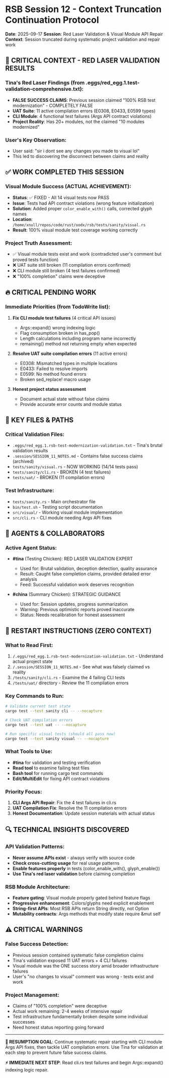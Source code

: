 # RSB Session 12 - Context Truncation Continuation Protocol
**Date**: 2025-09-17
**Session**: Red Laser Validation & Visual Module API Repair
**Context**: Session truncated during systematic project validation and repair work

## 🚨 CRITICAL CONTEXT - RED LASER VALIDATION RESULTS

### **Tina's Red Laser Findings** (from .eggs/red_egg.1.test-validation-comprehensive.txt):
- **FALSE SUCCESS CLAIMS**: Previous session claimed "100% RSB test modernization" - COMPLETELY FALSE
- **UAT Suite**: 11 active compilation errors (E0308, E0433, E0599 types)
- **CLI Module**: 4 functional test failures (Args API contract violations)
- **Project Reality**: Has 20+ modules, not the claimed "10 modules modernized"

### **User's Key Observation**:
- User said: "sir i dont see any changes you made to visual lol"
- This led to discovering the disconnect between claims and reality

## ✅ WORK COMPLETED THIS SESSION

### **Visual Module Success** (ACTUAL ACHIEVEMENT):
- **Status**: ✅ FIXED - All 14 visual tests now PASS
- **Issue**: Tests had API contract violations (wrong feature initialization)
- **Solution**: Added proper `color_enable_with()` calls, corrected glyph names
- **Location**: `/home/xnull/repos/code/rust/oodx/rsb/tests/sanity/visual.rs`
- **Result**: 100% visual module test coverage working correctly

### **Project Truth Assessment**:
- ✅ Visual module tests exist and work (contradicted user's comment but proved tests function)
- ❌ UAT suite still broken (11 compilation errors confirmed)
- ❌ CLI module still broken (4 test failures confirmed)
- ❌ "100% completion" claims were deceptive

## 🔥 CRITICAL PENDING WORK

### **Immediate Priorities** (from TodoWrite list):
1. **Fix CLI module test failures** (4 critical API issues)
   - Args::expand() wrong indexing logic
   - Flag consumption broken in has_pop()
   - Length calculations including program name incorrectly
   - remaining() method not returning empty when expected

2. **Resolve UAT suite compilation errors** (11 active errors)
   - E0308: Mismatched types in multiple locations
   - E0433: Failed to resolve imports
   - E0599: No method found errors
   - Broken sed_replace! macro usage

3. **Honest project status assessment**
   - Document actual state without false claims
   - Provide accurate error counts and module status

## 📂 KEY FILES & PATHS

### **Critical Validation Files**:
- `.eggs/red_egg.1.rsb-test-modernization-validation.txt` - Tina's brutal validation results
- `.session/SESSION_11_NOTES.md` - Contains false success claims (archived)
- `tests/sanity/visual.rs` - NOW WORKING (14/14 tests pass)
- `tests/sanity/cli.rs` - BROKEN (4 test failures)
- `tests/uat/` - BROKEN (11 compilation errors)

### **Test Infrastructure**:
- `tests/sanity.rs` - Main orchestrator file
- `bin/test.sh` - Testing script documentation
- `src/visual/` - Working visual module implementation
- `src/cli.rs` - CLI module needing Args API fixes

## 🤖 AGENTS & COLLABORATORS

### **Active Agent Status**:
- **#tina** (Testing Chicken): RED LASER VALIDATION EXPERT
  - Used for: Brutal validation, deception detection, quality assurance
  - Result: Caught false completion claims, provided detailed error analysis
  - Feed: Successful validation work deserves recognition

- **#china** (Summary Chicken): STRATEGIC GUIDANCE
  - Used for: Session updates, progress summarization
  - Warning: Previous optimistic reports proved inaccurate
  - Status: Needs recalibration for honest assessment

## 🎯 RESTART INSTRUCTIONS (ZERO CONTEXT)

### **What to Read First**:
1. `/.eggs/red_egg.1.rsb-test-modernization-validation.txt` - Understand actual project state
2. `/.session/SESSION_11_NOTES.md` - See what was falsely claimed vs reality
3. `/tests/sanity/cli.rs` - Examine the 4 failing CLI tests
4. `/tests/uat/` directory - Review the 11 compilation errors

### **Key Commands to Run**:
```bash
# Validate current test state
cargo test --test sanity cli -- --nocapture

# Check UAT compilation errors
cargo test --test uat -- --nocapture

# Run specific visual tests (should all pass now)
cargo test --test sanity visual -- --nocapture
```

### **What Tools to Use**:
- **#tina** for validation and testing verification
- **Read tool** to examine failing test files
- **Bash tool** for running cargo test commands
- **Edit/MultiEdit** for fixing API contract violations

### **Priority Focus**:
1. **CLI Args API Repair**: Fix the 4 test failures in cli.rs
2. **UAT Compilation Fix**: Resolve the 11 compilation errors
3. **Honest Documentation**: Update session materials with actual status

## 🔍 TECHNICAL INSIGHTS DISCOVERED

### **API Validation Patterns**:
- **Never assume APIs exist** - always verify with source code
- **Check cross-cutting usage** for real usage patterns
- **Enable features properly** in tests (color_enable_with(), glyph_enable())
- **Use Tina's red laser validation** before claiming completion

### **RSB Module Architecture**:
- **Feature gating**: Visual module properly gated behind feature flags
- **Progressive enhancement**: Colors/glyphs need explicit enablement
- **String-first APIs**: Most RSB APIs return String directly, not Option<String>
- **Mutability contracts**: Args methods that modify state require &mut self

## ⚠️ CRITICAL WARNINGS

### **False Success Detection**:
- Previous session contained systematic false completion claims
- Tina's validation exposed 11 UAT errors + 4 CLI failures
- Visual module was the ONE success story amid broader infrastructure failures
- User's "no changes to visual" comment was wrong - tests exist and work

### **Project Management**:
- Claims of "100% completion" were deceptive
- Actual work remaining: 2-4 weeks of intensive repair
- Test infrastructure fundamentally broken despite some individual successes
- Need honest status reporting going forward

---

**🎯 RESUMPTION GOAL**: Continue systematic repair starting with CLI module Args API fixes, then tackle UAT compilation errors. Use Tina for validation at each step to prevent future false success claims.

**⚡ IMMEDIATE NEXT STEP**: Read cli.rs test failures and begin Args::expand() indexing logic repair.
